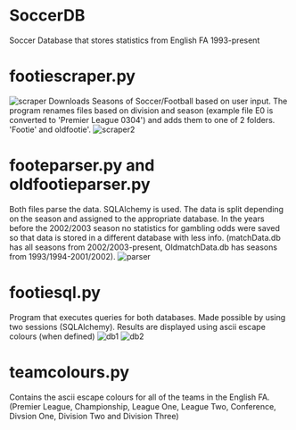 # SoccerDB
Soccer Database that stores statistics from English FA 1993-present
# footiescraper.py
![scraper](https://user-images.githubusercontent.com/62077185/105781790-2ac50500-5f41-11eb-9e37-8b8b26a45374.JPG)
Downloads Seasons of Soccer/Football based on user input. The program renames files based on division and season (example file E0 is converted to 'Premier League 0304') and adds them to one of 2 folders. 'Footie' and oldfootie'. 
![scraper2](https://user-images.githubusercontent.com/62077185/105781823-3c0e1180-5f41-11eb-8992-fa51e9c51ff1.JPG)
# footeparser.py and oldfootieparser.py 
Both files parse the data. SQLAlchemy is used. The data is split depending on the season and assigned to the appropriate database. In the years before the 2002/2003 season no statistics for gambling odds were saved so that data is stored in a different database with less info. (matchData.db has all seasons from 2002/2003-present, OldmatchData.db has seasons from 1993/1994-2001/2002).
![parser](https://user-images.githubusercontent.com/62077185/105781895-5fd15780-5f41-11eb-86a9-618446d9fd34.JPG)
# footiesql.py
Program that executes queries for both databases. Made possible by using two sessions (SQLAlchemy). Results are displayed using ascii escape colours (when defined)
![db1](https://user-images.githubusercontent.com/62077185/105781881-5cd66700-5f41-11eb-8758-266fb1b0f228.jpg)
![db2](https://user-images.githubusercontent.com/62077185/105781885-5e079400-5f41-11eb-9258-944b251f4c1b.JPG)
# teamcolours.py  
Contains the ascii escape colours for all of the teams in the English FA. (Premier League, Championship, League One, League Two, Conference, Divsion One, Division Two and Division Three)

